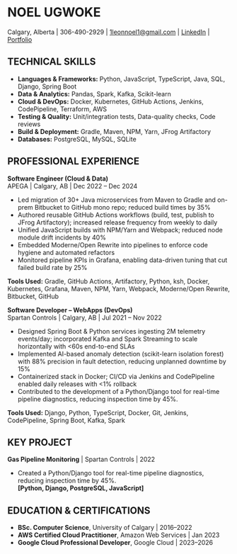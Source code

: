 # NOEL UGWOKE
Calgary, Alberta | 306-490-2929 | 1leonnoel1@gmail.com | [LinkedIn](https://www.linkedin.com/in/noelugwoke/) | [Portfolio](https://noelugwoke.com/)

## TECHNICAL SKILLS
- **Languages & Frameworks:** Python, JavaScript, TypeScript, Java, SQL, Django, Spring Boot
- **Data & Analytics:** Pandas, Spark, Kafka, Scikit-learn
- **Cloud & DevOps:** Docker, Kubernetes, GitHub Actions, Jenkins, CodePipeline, Terraform, AWS
- **Testing & Quality:** Unit/integration tests, Data-quality checks, Code reviews
- **Build & Deployment:** Gradle, Maven, NPM, Yarn, JFrog Artifactory
- **Databases:** PostgreSQL, MySQL, SQLite

## PROFESSIONAL EXPERIENCE

**Software Engineer (Cloud & Data)**  
APEGA | Calgary, AB | Dec 2022 – Dec 2024  
* Led migration of 30+ Java microservices from Maven to Gradle and on-prem Bitbucket to GitHub mono repo; reduced build times by 35%
* Authored reusable GitHub Actions workflows (build, test, publish to JFrog Artifactory); increased release frequency from weekly to daily
* Unified JavaScript builds with NPM/Yarn and Webpack; reduced node module drift incidents by 40%
* Embedded Moderne/Open Rewrite into pipelines to enforce code hygiene and automated refactors
* Monitored pipeline KPIs in Grafana, enabling data-driven tuning that cut failed build rate by 25%

**Tools Used:** Gradle, GitHub Actions, Artifactory, Python, ksh, Docker, Kubernetes, Grafana, Maven, NPM, Yarn, Webpack, Moderne/Open Rewrite, Bitbucket, GitHub


**Software Developer – WebApps (DevOps)**  
Spartan Controls | Calgary, AB | Jul 2021 – Nov 2022  
* Designed Spring Boot & Python services ingesting 2M telemetry events/day; incorporated Kafka and Spark Streaming to scale horizontally with <60s end-to-end SLAs
* Implemented AI-based anomaly detection (scikit-learn isolation forest) with 88% precision in fault detection, reducing unplanned downtime by 15%
* Containerized stack in Docker; CI/CD via Jenkins and CodePipeline enabled daily releases with <1% rollback
* Contributed to the development of a Python/Django tool for real-time pipeline diagnostics, reducing inspection time by 45%.


**Tools Used:** Django, Python, TypeScript, Docker, Git, Jenkins, CodePipeline, Spring Boot, Kafka, Spark


## KEY PROJECT
**Gas Pipeline Monitoring** | Spartan Controls | 2022  
* Created a Python/Django tool for real-time pipeline diagnostics, reducing inspection time by 45%.  
**[Python, Django, PostgreSQL, JavaScript]**

## EDUCATION & CERTIFICATIONS
*   **BSc. Computer Science**, University of Calgary | 2016–2022  
*   **AWS Certified Cloud Practitioner**, Amazon Web Services | Jan 2023  
*   **Google Cloud Professional Developer**, Google Cloud | 2023–2026  
